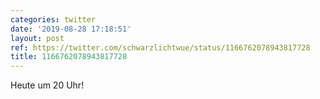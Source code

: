 ```yaml
---
categories: twitter
date: '2019-08-28 17:18:51'
layout: post
ref: https://twitter.com/schwarzlichtwue/status/1166762078943817728
title: 1166762078943817728
---
```

Heute um 20 Uhr! 
